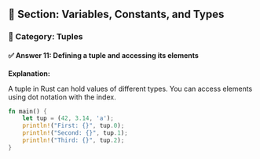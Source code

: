 ## 📘 Section: Variables, Constants, and Types  
### 🔹 Category: Tuples  
#### ✅ Answer 11: Defining a tuple and accessing its elements

**Explanation:**

A tuple in Rust can hold values of different types. You can access elements using dot notation with the index.

```rust
fn main() {
    let tup = (42, 3.14, 'a');
    println!("First: {}", tup.0);
    println!("Second: {}", tup.1);
    println!("Third: {}", tup.2);
}
```
